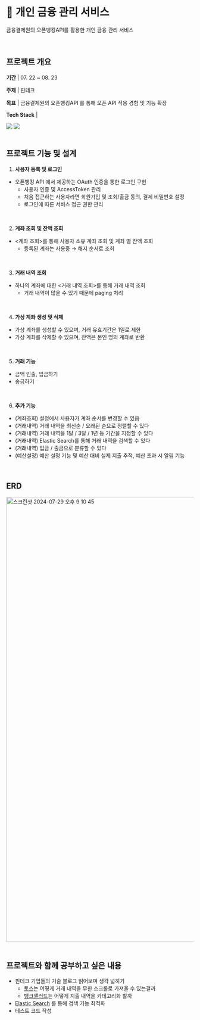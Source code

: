 # 💸 개인 금융 관리 서비스
금융결제원의 오픈뱅킹API를 활용한 개인 금융 관리 서비스

<br/>

## 프로젝트 개요

**기간** | 07. 22 ~ 08. 23

**주제** | 핀테크

**목표** | 금융결제원의 오픈뱅킹API 를 통해 오픈 API 적용 경험 및 기능 확장

**Tech Stack** |
<div> 
  <img src="https://img.shields.io/badge/springboot-6DB33F?style=for-the-badge&logo=springboot&logoColor=white"> 
  <img src="https://img.shields.io/badge/postgresql-4169E1?style=for-the-badge&logo=postgresql&logoColor=white"> 
</div>


<br/>

## 프로젝트 기능 및 설계

1. **사용자 등록 및 로그인**
- 오픈뱅킹 API 에서 제공하는 OAuth 인증을 통한 로그인 구현
  - 사용자 인증 및 AccessToken 관리
  - 처음 접근하는 사용자라면 회원가입 및 조회/출금 동의, 결제 비밀번호 설정
  - 로그인에 따른 서비스 접근 권한 관리

<br/>

2. **계좌 조회 및 잔액 조회**
- <계좌 조회>를 통해 사용자 소유 계좌 조회 및 계좌 별 잔액 조회
  - 등록된 계좌는 사용중 → 해지 순서로 조회

<br/>

3. **거래 내역 조회**
- 하나의 계좌에 대한 <거래 내역 조회>를 통해 거래 내역 조회
  - 거래 내역이 많을 수 있기 때문에 paging 처리

<br/>

4. **가상 계좌 생성 및 삭제**
- 가상 계좌를 생성할 수 있으며, 거래 유효기간은 1일로 제한
- 가상 계좌를 삭제할 수 있으며, 잔액은 본인 명의 계좌로 반환

<br/>

5. **거래 기능**
- 금액 인출, 입금하기
- 송금하기

<br/>

6. **추가 기능**
- (계좌조회) 설정에서 사용자가 계좌 순서를 변경할 수 있음
- (거래내역) 거래 내역을 최신순 / 오래된 순으로 정렬할 수 있다
- (거래내역) 거래 내역을 1달 / 3달 / 1년 등 기간을 지정할 수 있다
- (거래내역) Elastic Search를 통해 거래 내역을 검색할 수 있다
- (거래내역) 입금 / 출금으로 분류할 수 있다
- (예산설정) 예산 설정 기능 및 예산 대비 실제 지출 추적, 예산 초과 시 알림 기능

<br/>

## ERD
<img width="1195" alt="스크린샷 2024-07-29 오후 9 10 45" src="https://github.com/user-attachments/assets/06d4add6-365b-47e6-b5aa-6c0ac80f7d26">

<br/>
<br/>

## 프로젝트와 함께 공부하고 싶은 내용

- 핀테크 기업들의 기술 블로그 읽어보며 생각 넓히기
    - [토스](https://toss.tech/tech)는 어떻게 거래 내역을 무한 스크롤로 가져올 수 있는걸까
    - [뱅크샐러드](https://blog.banksalad.com/)는 어떻게 지출 내역을 카테고리화 할까
- [Elastic Search](https://www.elastic.co/guide/en/elasticsearch/reference/current/index.html) 를 통해 검색 기능 최적화
- 테스트 코드 작성

<br/>
